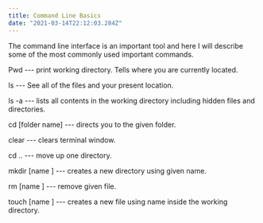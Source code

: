 ```yaml
---
title: Command Line Basics
date: "2021-03-14T22:12:03.284Z"
---
```


The command line interface is an important tool and here I will describe some of the most commonly used important commands.

Pwd --- print working directory. Tells where you are currently located.

ls --- See all of the files and your present location.

ls -a --- lists all contents in the working directory including hidden files and directories.

cd [folder name] --- directs you to the given folder.

clear --- clears terminal window.

cd .. --- move up one directory.

mkdir [name ] --- creates a new directory using given name.

rm [name ] --- remove given file.

touch [name ] --- creates a new file using name inside the working directory.